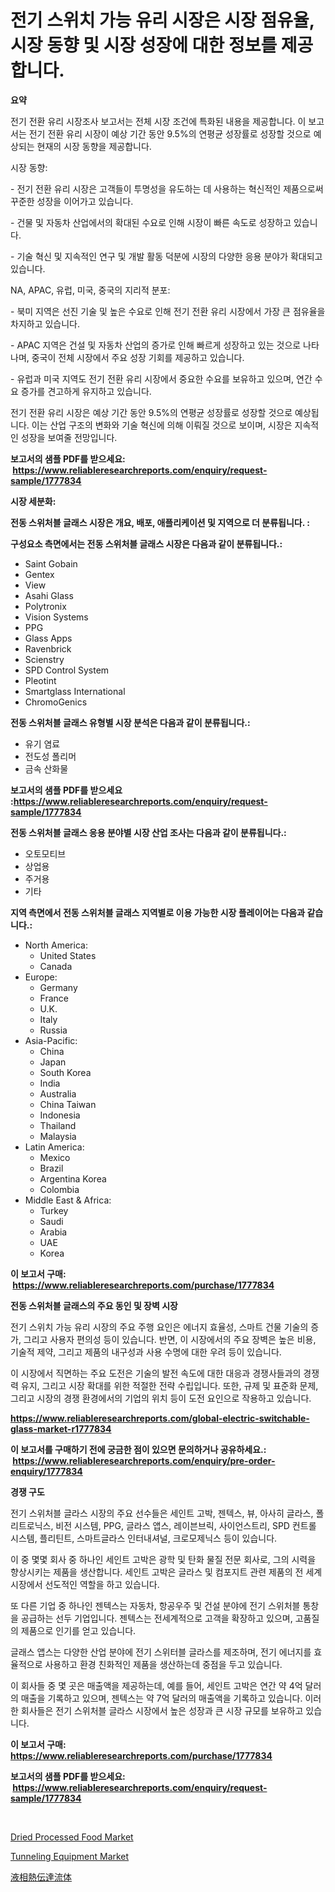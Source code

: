 <p><h1>전기 스위치 가능 유리 시장은 시장 점유율, 시장 동향 및 시장 성장에 대한 정보를 제공합니다.</h1></p><p><strong>요약</strong></p>
<p><p>전기 전환 유리 시장조사 보고서는 전체 시장 조건에 특화된 내용을 제공합니다. 이 보고서는 전기 전환 유리 시장이 예상 기간 동안 9.5%의 연평균 성장률로 성장할 것으로 예상되는 현재의 시장 동향을 제공합니다.</p><p>시장 동향:</p><p>- 전기 전환 유리 시장은 고객들이 투명성을 유도하는 데 사용하는 혁신적인 제품으로써 꾸준한 성장을 이어가고 있습니다.</p><p>- 건물 및 자동차 산업에서의 확대된 수요로 인해 시장이 빠른 속도로 성장하고 있습니다.</p><p>- 기술 혁신 및 지속적인 연구 및 개발 활동 덕분에 시장의 다양한 응용 분야가 확대되고 있습니다.</p><p>NA, APAC, 유럽, 미국, 중국의 지리적 분포:</p><p>- 북미 지역은 선진 기술 및 높은 수요로 인해 전기 전환 유리 시장에서 가장 큰 점유율을 차지하고 있습니다.</p><p>- APAC 지역은 건설 및 자동차 산업의 증가로 인해 빠르게 성장하고 있는 것으로 나타나며, 중국이 전체 시장에서 주요 성장 기회를 제공하고 있습니다.</p><p>- 유럽과 미국 지역도 전기 전환 유리 시장에서 중요한 수요를 보유하고 있으며, 연간 수요 증가를 견고하게 유지하고 있습니다.</p><p>전기 전환 유리 시장은 예상 기간 동안 9.5%의 연평균 성장률로 성장할 것으로 예상됩니다. 이는 산업 구조의 변화와 기술 혁신에 의해 이뤄질 것으로 보이며, 시장은 지속적인 성장을 보여줄 전망입니다.</p></p>
<p><strong>보고서의 샘플 PDF를 받으세요: &nbsp;<a href="https://www.reliableresearchreports.com/enquiry/request-sample/1777834">https://www.reliableresearchreports.com/enquiry/request-sample/1777834</a></strong></p>
<p><strong>시장 세분화:</strong></p>
<p><strong> 전동 스위처블 글래스 시장은 개요, 배포, 애플리케이션 및 지역으로 더 분류됩니다. :</strong></p>
<p><strong>구성요소 측면에서는 전동 스위처블 글래스 시장은 다음과 같이 분류됩니다.:</strong></p>
<p><ul><li>Saint Gobain</li><li>Gentex</li><li>View</li><li>Asahi Glass</li><li>Polytronix</li><li>Vision Systems</li><li>PPG</li><li>Glass Apps</li><li>Ravenbrick</li><li>Scienstry</li><li>SPD Control System</li><li>Pleotint</li><li>Smartglass International</li><li>ChromoGenics</li></ul></p>
<p><strong> 전동 스위처블 글래스 유형별 시장 분석은 다음과 같이 분류됩니다.:</strong></p>
<p><ul><li>유기 염료</li><li>전도성 폴리머</li><li>금속 산화물</li></ul></p>
<p><strong>보고서의 샘플 PDF를 받으세요 :<a href="https://www.reliableresearchreports.com/enquiry/request-sample/1777834">https://www.reliableresearchreports.com/enquiry/request-sample/1777834</a></strong></p>
<p><strong> 전동 스위처블 글래스 응용 분야별 시장 산업 조사는 다음과 같이 분류됩니다.:</strong></p>
<p><ul><li>오토모티브</li><li>상업용</li><li>주거용</li><li>기타</li></ul></p>
<p><strong>지역 측면에서 전동 스위처블 글래스 지역별로 이용 가능한 시장 플레이어는 다음과 같습니다.:</strong></p>
<p><ul>
    <li>
        North America:
        <ul>
            <li>United States</li>
            <li>Canada</li>
        </ul>
    </li>
    <li>
        Europe:
        <ul>
            <li>Germany</li>
            <li>France</li>
            <li>U.K.</li>
            <li>Italy</li>
            <li>Russia</li>
        </ul>
    </li>
    <li>
        Asia-Pacific:
        <ul>
            <li>China</li>
            <li>Japan</li>
            <li>South Korea</li>
            <li>India</li>
            <li>Australia</li>
            <li>China Taiwan</li>
            <li>Indonesia</li>
            <li>Thailand</li>
            <li>Malaysia</li>
        </ul>
    </li>
    <li>
        Latin America:
        <ul>
            <li>Mexico</li>
            <li>Brazil</li>
            <li>Argentina Korea</li>
            <li>Colombia</li>
        </ul>
    </li>
    <li>
        Middle East & Africa:
        <ul>
            <li>Turkey</li>
            <li>Saudi</li>
            <li>Arabia</li>
            <li>UAE</li>
            <li>Korea</li>
        </ul>
    </li>
    </ul></p>
<p><strong>이 보고서 구매: &nbsp;<a href="https://www.reliableresearchreports.com/purchase/1777834">https://www.reliableresearchreports.com/purchase/1777834</a></strong></p>
<p><strong>전동 스위처블 글래스의 주요 동인 및 장벽 시장</strong></p>
<p><p>전기 스위치 가능 유리 시장의 주요 주행 요인은 에너지 효율성, 스마트 건물 기술의 증가, 그리고 사용자 편의성 등이 있습니다. 반면, 이 시장에서의 주요 장벽은 높은 비용, 기술적 제약, 그리고 제품의 내구성과 사용 수명에 대한 우려 등이 있습니다.</p><p>이 시장에서 직면하는 주요 도전은 기술의 발전 속도에 대한 대응과 경쟁사들과의 경쟁력 유지, 그리고 시장 확대를 위한 적절한 전략 수립입니다. 또한, 규제 및 표준화 문제, 그리고 시장의 경쟁 환경에서의 기업의 위치 등이 도전 요인으로 작용하고 있습니다.</p></p>
<p><strong><a href="https://www.reliableresearchreports.com/global-electric-switchable-glass-market-r1777834">https://www.reliableresearchreports.com/global-electric-switchable-glass-market-r1777834</a></strong></p>
<p><strong>이 보고서를 구매하기 전에 궁금한 점이 있으면 문의하거나 공유하세요.: &nbsp;<a href="https://www.reliableresearchreports.com/enquiry/pre-order-enquiry/1777834">https://www.reliableresearchreports.com/enquiry/pre-order-enquiry/1777834</a></strong></p>
<p><strong>경쟁 구도</strong></p>
<p><p>전기 스위처블 글라스 시장의 주요 선수들은 세인트 고박, 젠텍스, 뷰, 아사히 글라스, 폴리트로닉스, 비전 시스템, PPG, 글라스 앱스, 레이븐브릭, 사이언스트리, SPD 컨트롤 시스템, 플리틴트, 스마트글라스 인터내셔널, 크로모제닉스 등이 있습니다. </p><p>이 중 몇몇 회사 중 하나인 세인트 고박은 광학 및 탄화 물질 전문 회사로, 그의 시력을 향상시키는 제품을 생산합니다. 세인트 고박은 글라스 및 컴포지트 관련 제품의 전 세계 시장에서 선도적인 역할을 하고 있습니다.</p><p>또 다른 기업 중 하나인 젠텍스는 자동차, 항공우주 및 건설 분야에 전기 스위처블 통창을 공급하는 선두 기업입니다. 젠텍스는 전세계적으로 고객을 확장하고 있으며, 고품질의 제품으로 인기를 얻고 있습니다.</p><p>글래스 앱스는 다양한 산업 분야에 전기 스위터블 글라스를 제조하며, 전기 에너지를 효율적으로 사용하고 환경 친화적인 제품을 생산하는데 중점을 두고 있습니다.</p><p>이 회사들 중 몇 곳은 매출액을 제공하는데, 예를 들어, 세인트 고박은 연간 약 4억 달러의 매출을 기록하고 있으며, 젠텍스는 약 7억 달러의 매출액을 기록하고 있습니다. 이러한 회사들은 전기 스위처블 글라스 시장에서 높은 성장과 큰 시장 규모를 보유하고 있습니다.</p></p>
<p><strong>이 보고서 구매: &nbsp; <a href="https://www.reliableresearchreports.com/purchase/1777834">https://www.reliableresearchreports.com/purchase/1777834</a></strong></p>
<p><strong>보고서의 샘플 PDF를 받으세요: &nbsp;<a href="https://www.reliableresearchreports.com/enquiry/request-sample/1777834">https://www.reliableresearchreports.com/enquiry/request-sample/1777834</a></strong><strong></strong></p>
<p>&nbsp;</p>
<p><p><a href="https://skillful-vermicelli-b89.notion.site/Dried-Processed-Food-Market-Competitive-Analysis-Market-Trends-and-Forecast-to-2031-fd3de62fdcbd49fd8b31b1d281660a30">Dried Processed Food Market</a></p><p><a href="https://github.com/CliffMedina6/Market-Research-Report-List-4/blob/main/tunneling-equipment-market.md">Tunneling Equipment Market</a></p><p><a href="https://github.com/mreklxf44233/Market-Research-Report-List-1/blob/main/999127328710.md">液相熱伝達流体</a></p></p>